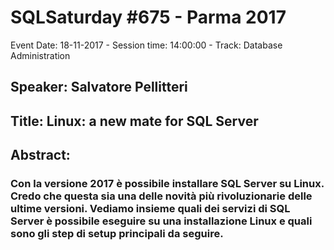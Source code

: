 # SQLSaturday #675 - Parma 2017
Event Date: 18-11-2017 - Session time: 14:00:00 - Track: Database Administration
## Speaker: Salvatore Pellitteri
## Title: Linux: a new mate for SQL Server
## Abstract:
### Con la versione 2017 è possibile installare SQL Server su Linux. Credo che questa sia una delle novità più rivoluzionarie delle ultime versioni. Vediamo insieme quali dei servizi di SQL Server è possibile eseguire su una installazione Linux e quali sono gli step di setup principali da seguire.
